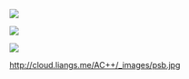 ![](F:/图/!头像/psb.jpg)

![](F:/图/!头像/psb.jpg)

![](F:/图/!头像/psb.jpg)

http://cloud.liangs.me/AC++/_images/psb.jpg
